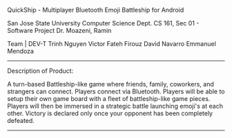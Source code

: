 QuickShip - Multiplayer Bluetooth Emoji Battleship for Android

San Jose State University
Computer Science Dept.
CS 161, Sec 01 - Software Project
Dr. Moazeni, Ramin

Team | DEV-T
Trinh Nguyen
Victor Fateh Firouz
David Navarro
Emmanuel Mendoza

-----------------------------------------------------------------------------------------------------------------------------------------------------------------------------------------------------------------------------------------------------------------------------------------------------------------------------------------------------------------------------------------------------------------------------------------------------------------------------------------------------------------------------------------------------------------------------

Description of Product:

A turn-based Battleship-like game where friends, family, coworkers, and strangers can connect. Players connect via Bluetooth. Players will be able to setup their own game board with a fleet of battleship-like game pieces. Players will then be immersed in a strategic battle launching emoji's at each other. Victory is declared only once your opponent has been completely defeated.



-----------------------------------------------------------------------------------------------------------------------------------------------------------------------------------------------------------------------------------------------------------------------------------------------------------------------------------------------------------------------------------------------------------------------------------------------------------------------------------------------------------------------------------------------------------------------------

